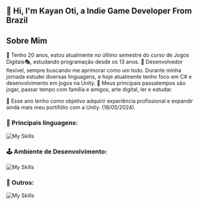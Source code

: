 ## 👋 Hi, I'm Kayan Oti, a Indie Game Developer From Brazil

## Sobre Mim
🎈 Tenho 20 anos, estou atualmente no último semestre do curso de Jogos Digitais🎭, estudando programação desde os 13 anos.
🎇 Desenvolvedor flexível, sempre buscando me aprimorar como um todo. Durante minha jornada estudei diversas linguagens, e hoje atualmente tenho foco em C# e desenvolvimento em jogos na Unity.
🎨 Meus principais passatempos são jogar, passar tempo com família e amigos, arte digital, ler e estudar.

🎯 Esse ano tenho como objetivo adquirir experiência profissional e expandir ainda mais meu portifólio com a Unity. (16/05/2024).

### 👑 Principais linguagens:
![My Skills](https://skillicons.dev/icons?i=cpp,c,java,js,css,html,react)
### 🕹 Ambiente de Desenvolvimento:
![My Skills](https://skillicons.dev/icons?i=unity,unreal,vscode,blender)
### 🎱 Outros:
![My Skills](https://skillicons.dev/icons?i=notion,github,discord)
